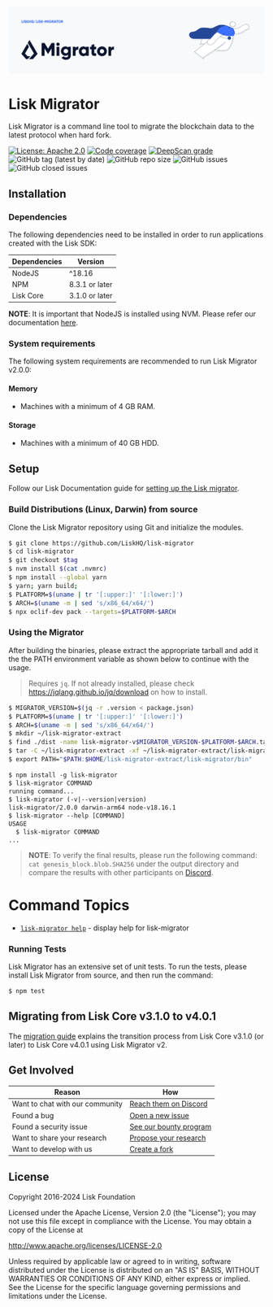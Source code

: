 ![Logo](./docs/assets/banner_migrator.png)

# Lisk Migrator

Lisk Migrator is a command line tool to migrate the blockchain data to the latest protocol when hard fork.

[![License: Apache 2.0](https://img.shields.io/badge/License-Apache%202.0-blue.svg)](http://www.apache.org/licenses/LICENSE-2.0)
[![Code coverage](https://codecov.io/gh/LiskHQ/lisk-migrator/branch/main/graph/badge.svg?token=ICP600XKH1)](https://codecov.io/gh/LiskHQ/lisk-migrator)
[![DeepScan grade](https://deepscan.io/api/teams/6759/projects/24469/branches/755683/badge/grade.svg)](https://deepscan.io/dashboard#view=project&tid=6759&pid=24469&bid=755683)
![GitHub tag (latest by date)](https://img.shields.io/github/v/tag/liskHQ/lisk-migrator)
![GitHub repo size](https://img.shields.io/github/repo-size/liskhq/lisk-migrator)
![GitHub issues](https://img.shields.io/github/issues-raw/liskhq/lisk-migrator)
![GitHub closed issues](https://img.shields.io/github/issues-closed-raw/liskhq/lisk-migrator)

## Installation

### Dependencies

The following dependencies need to be installed in order to run applications created with the Lisk SDK:

| Dependencies | Version        |
| ------------ | -------------- |
| NodeJS       | ^18.16         |
| NPM          | 8.3.1 or later |
| Lisk Core    | 3.1.0 or later |

**NOTE**: It is important that NodeJS is installed using NVM. Please refer our documentation [here](https://lisk.com/documentation/lisk-core/v4/setup/npm.html#node-js-npm).

### System requirements

The following system requirements are recommended to run Lisk Migrator v2.0.0:

#### Memory

- Machines with a minimum of 4 GB RAM.

#### Storage

- Machines with a minimum of 40 GB HDD.

## Setup

Follow our Lisk Documentation guide for [setting up the Lisk migrator](https://lisk.com/documentation/lisk-core/v4/management/migration.html#setting-up-the-lisk-migrator).

### Build Distributions (Linux, Darwin) from source

Clone the Lisk Migrator repository using Git and initialize the modules.

```sh
$ git clone https://github.com/LiskHQ/lisk-migrator
$ cd lisk-migrator
$ git checkout $tag
$ nvm install $(cat .nvmrc)
$ npm install --global yarn
$ yarn; yarn build;
$ PLATFORM=$(uname | tr '[:upper:]' '[:lower:]')
$ ARCH=$(uname -m | sed 's/x86_64/x64/')
$ npx oclif-dev pack --targets=$PLATFORM-$ARCH
```

### Using the Migrator

After building the binaries, please extract the appropriate tarball and add it the the PATH environment variable as shown below to continue with the usage.

> Requires `jq`. If not already installed, please check https://jqlang.github.io/jq/download on how to install.

```sh
$ MIGRATOR_VERSION=$(jq -r .version < package.json)
$ PLATFORM=$(uname | tr '[:upper:]' '[:lower:]')
$ ARCH=$(uname -m | sed 's/x86_64/x64/')
$ mkdir ~/lisk-migrator-extract
$ find ./dist -name lisk-migrator-v$MIGRATOR_VERSION-$PLATFORM-$ARCH.tar.gz -exec cp {} ~/lisk-migrator-extract \;
$ tar -C ~/lisk-migrator-extract -xf ~/lisk-migrator-extract/lisk-migrator-v$MIGRATOR_VERSION-$PLATFORM-$ARCH.tar.gz
$ export PATH="$PATH:$HOME/lisk-migrator-extract/lisk-migrator/bin"
```

<!-- usage -->

```sh-session
$ npm install -g lisk-migrator
$ lisk-migrator COMMAND
running command...
$ lisk-migrator (-v|--version|version)
lisk-migrator/2.0.0 darwin-arm64 node-v18.16.1
$ lisk-migrator --help [COMMAND]
USAGE
  $ lisk-migrator COMMAND
...
```

<!-- usagestop -->

> **NOTE**: To verify the final results, please run the following command: `cat genesis_block.blob.SHA256` under the output directory and compare the results with other participants on [Discord](https://lisk.chat/).

<!-- commands -->

# Command Topics

- [`lisk-migrator help`](docs/commands/help.md) - display help for lisk-migrator

<!-- commandsstop -->

### Running Tests

Lisk Migrator has an extensive set of unit tests. To run the tests, please install Lisk Migrator from source, and then run the command:

```sh
$ npm test
```

## Migrating from Lisk Core v3.1.0 to v4.0.1

The [migration guide](./docs/migration.md) explains the transition process from Lisk Core v3.1.0 (or later) to Lisk Core v4.0.1 using Lisk Migrator v2.

## Get Involved

| Reason                          | How                                                                                            |
| ------------------------------- | ---------------------------------------------------------------------------------------------- |
| Want to chat with our community | [Reach them on Discord](https://discord.gg/lisk)                                               |
| Found a bug                     | [Open a new issue](https://github.com/LiskHQ/lisk/issues/new)                                  |
| Found a security issue          | [See our bounty program](https://blog.lisk.io/announcing-lisk-bug-bounty-program-5895bdd46ed4) |
| Want to share your research     | [Propose your research](https://research.lisk.io)                                              |
| Want to develop with us         | [Create a fork](https://github.com/LiskHQ/lisk/fork)                                           |

## License

Copyright 2016-2024 Lisk Foundation

Licensed under the Apache License, Version 2.0 (the "License");
you may not use this file except in compliance with the License.
You may obtain a copy of the License at

http://www.apache.org/licenses/LICENSE-2.0

Unless required by applicable law or agreed to in writing, software
distributed under the License is distributed on an "AS IS" BASIS,
WITHOUT WARRANTIES OR CONDITIONS OF ANY KIND, either express or implied.
See the License for the specific language governing permissions and
limitations under the License.
